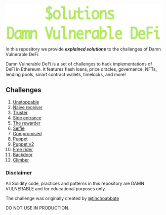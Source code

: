 <p align="center">
<img src="cover.svg" height="120px">
</p>

In this repository we provide **_explained solutions_** to the challenges of Damn Vulnerable DeFi.

Damn Vulnerable DeFi is a set of challenges to hack implementations of DeFi in Ethereum. It features flash loans, price oracles, governance, NFTs, lending pools, smart contract wallets, timelocks, and more!

## Challenges

1. [Unstoppable](/contracts/unstoppable/)
2. [Naive receiver](/contracts/naive-receiver/)
3. [Truster](/contracts/truster/)
4. [Side entrance](/contracts/side-entrance/)
5. [The rewarder](/contracts/the-rewarder/)
6. [Selfie](/contracts/selfie/)
7. [Compromised](/contracts/compromised/)
8. [Puppet](/contracts/puppet/)
9. [Puppet v2](/contracts/puppet-v2/)
10. [Free rider](/contracts/free-rider/)
11. [Backdoor](/contracts/backdoor/)
12. [Climber](/contracts/climber/)

### Disclaimer

All Solidity code, practices and patterns in this repository are DAMN VULNERABLE and for educational purposes only.

The challenge was originally created by [@tinchoabbate](https://twitter.com/tinchoabbate)

DO NOT USE IN PRODUCTION.
